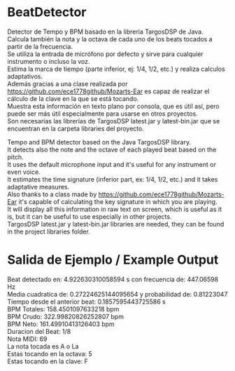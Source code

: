 # BeatDetector
Detector de Tempo y BPM basado en la libreria TargosDSP de Java.  
Calcula también la nota y la octava de cada uno de los beats tocados a partir de la frecuencia.  
Se utiliza la entrada de micrófono por defecto y sirve para cualquier instrumento o incluso la voz.  
Estima la marca de tiempo (parte inferior, ej: 1/4, 1/2, etc.) y realiza calculos adaptativos.  
Además gracias a una clase realizada por https://github.com/ece1778github/Mozarts-Ear es capaz de realizar el cálculo de la clave en la que se está tocando.  
Muestra esta información en texto plano por consola, que es útil así, pero puede ser más útil especialmente para usarse en otros proyectos.  
Son necesarias las librerías de TargosDSP latest.jar y latest-bin.jar que se encuentran en la carpeta libraries del proyecto.  

Tempo and BPM detector based on the Java TargosDSP library.  
It detects also the note and the octave of each played beat based on the pitch.  
It uses the default microphone input and it's useful for any instrument or even voice.  
It estimates the time signature (inferior part, ex: 1/4, 1/2, etc.) and it takes adaptative measures.  
Also thanks to a class made by https://github.com/ece1778github/Mozarts-Ear it's capable of calculating the key signature in which you are playing.  
It will display all this information in raw text on screen, which is useful as it is, but it can be useful to use especially in other projects.  
TargosDSP latest.jar y latest-bin.jar libraries are needed, they can be found in the project libraries folder.  

# Salida de Ejemplo / Example Output

Beat detectado en: 4.922630310058594 s con frecuencia de: 447.06598 Hz  
Media cuadratica de: 0.27224625144095654 y probabilidad de: 0.81223047  
Tiempo desde el anterior beat: 0.1857595443725586 s  
BPM Totales: 158.4501097633218 bpm  
BPM Crudo: 322.99820826252807 bpm  
BPM Neto: 161.49910413126403 bpm  
Duracion del Beat: 1/8  
Nota MIDI: 69  
La nota tocada es A o La  
Estas tocando en la octava: 5  
Estas tocando en la clave: F  
